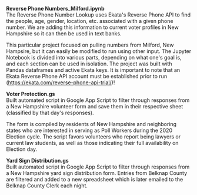 **Reverse Phone Numbers_Milford.ipynb** <br />
The Reverse Phone Number Lookup uses Ekata's Reverse Phone API to find the people, age, gender, location, etc. associated with a given phone number. We are adding this information to current voter profiles in New Hampshire so it can then be used in text banks.

This particular project focused on pulling numbers from Milford, New Hampsire, but it can easily be modified to run using other input. The Jupyter Notebook is divided into various parts, depending on what one's goal is, and each section can be used in isolation. The project was built with Pandas dataframes and active Ekata keys. It is important to note that an Ekata Reverse Phone API account must be established prior to run (https://ekata.com/reverse-phone-api-trial/)!


**Voter Protection.gs** <br />
Built automated script in Google App Script to filter through responses from a New Hampshire volunteer form and save them in their respective sheet (classified by that day's responses).

The form is compiled by residents of New Hampshire and neighboring states who are interested in serving as Poll Workers during the 2020 Election cycle. 
The script favors volunteers who report being lawyers or current law students, as well as those indicating their full availability on Election day.


**Yard Sign Distribution.gs** <br />
Built automated script in Google App Script to filter through responses from a New Hampshire yard sign distribution form. Entries from Belknap County are filtered and added to a new spreadsheet which is later emailed to the Belknap County Clerk each night. 
